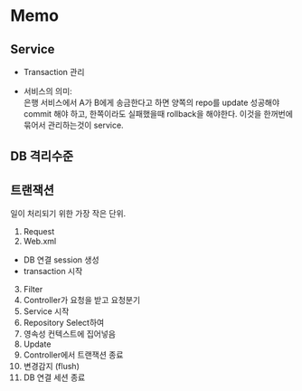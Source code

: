 # Memo

## Service

- Transaction 관리

- 서비스의 의미:  
은행 서비스에서 A가 B에게 송금한다고 하면 양쪽의 repo를 update 성공해야 commit 해야 하고, 한쪽이라도 실패했을때 rollback을 해야한다. 이것을 한꺼번에 묶어서 관리하는것이 service.

## DB 격리수준

## 트랜잭션

일이 처리되기 위한 가장 작은 단위.

1. Request
2. Web.xml
  - DB 연결 session 생성
  - transaction 시작
3. Filter
4. Controller가 요청을 받고 요청분기
5. Service 시작
6. Repository Select하여
7. 영속성 컨텍스트에 집어넣음
8. Update
9. Controller에서 트랜잭션 종료
10. 변경감지 (flush)
11. DB 연결 세션 종료
